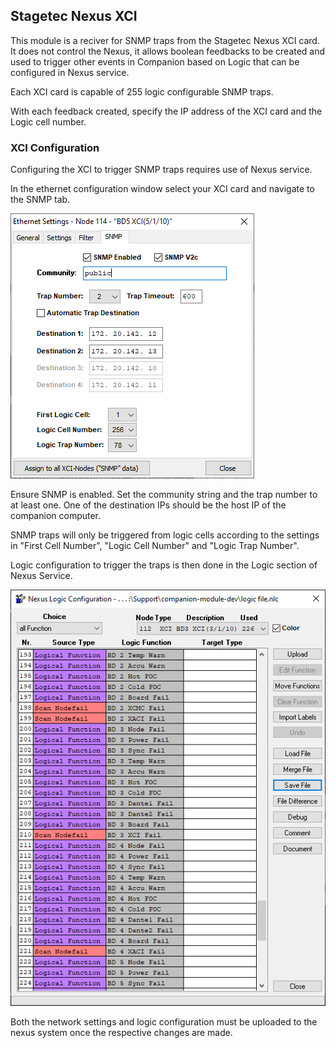 ## Stagetec Nexus XCI

This module is a reciver for SNMP traps from the Stagetec Nexus XCI card. It does not control the Nexus, it allows boolean feedbacks to be created and used to trigger other events in Companion based on Logic that can be configured in Nexus service.

Each XCI card is capable of 255 logic configurable SNMP traps.

With each feedback created, specify the IP address of the XCI card and the Logic cell number.

### XCI Configuration
Configuring the XCI to trigger SNMP traps requires use of Nexus service.

In the ethernet configuration window select your XCI card and navigate to the SNMP tab.

![Network Configuration](images/xci-network-snmp.PNG)

Ensure SNMP is enabled. Set the community string and the trap number to at least one. One of the destination IPs should be the host IP of the companion computer.

SNMP traps will only be triggered from logic cells according to the settings in "First Cell Number", "Logic Cell Number" and "Logic Trap Number".

Logic configuration to trigger the traps is then done in the Logic section of Nexus Service. 

![Logic Configuration](images/nexus-logic.PNG)

Both the network settings and logic configuration must be uploaded to the nexus system once the respective changes are made.